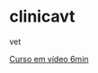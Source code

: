 # clinicavt
 vet

<a href="https://www.cursoemvideo.com/curso/curso-html5-e-css3-modulo-3-de-5-40-horas/aulas/modulo-03/modulos/capitulo-18-aula-06-hospedando-site-gratuitamente-com-github-pages/"> Curso em vídeo 6min </a>